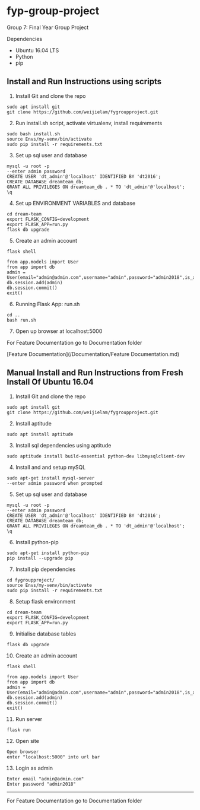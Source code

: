 # fyp-group-project
Group 7: Final Year Group Project

Dependencies
- Ubuntu 16.04 LTS
- Python
- pip

## Install and Run Instructions using scripts
1. Install Git and clone the repo
```
sudo apt install git
git clone https://github.com/weijielam/fygroupproject.git
```

2. Run install.sh script, activate virtualenv, install requirements

```
sudo bash install.sh
source Envs/my-venv/bin/activate
sudo pip install -r requirements.txt
``` 

3. Set up sql user and database
```
mysql -u root -p
--enter admin password
CREATE USER 'dt_admin'@'localhost' IDENTIFIED BY 'dt2016';
CREATE DATABASE dreamteam_db;
GRANT ALL PRIVILEGES ON dreamteam_db . * TO 'dt_admin'@'localhost';
\q
```

4. Set up ENVIRONMENT VARIABLES and database
```
cd dream-team
export FLASK_CONFIG=development
export FLASK_APP=run.py
flask db upgrade
```

5. Create an admin account 
```
flask shell
```

```
from app.models import User
from app import db
admin = User(email="admin@admin.com",username="admin",password="admin2018",is_admin=True)
db.session.add(admin)
db.session.commit()
exit()
```

6. Running Flask App: run.sh
```
cd ..
bash run.sh
```
7. Open up browser at localhost:5000

For Feature Documentation go to Documentation folder

[Feature Documentation](/Documentation/Feature Documentation.md)
## Manual Install and Run Instructions from Fresh Install Of Ubuntu 16.04
1. Install Git and clone the repo
```
sudo apt install git
git clone https://github.com/weijielam/fygroupproject.git
```

2. Install aptitude
```
sudo apt install aptitude
```

3. Install sql dependencies using aptitude
```
sudo aptitude install build-essential python-dev libmysqlclient-dev
```

4. Install and and setup mySQL
```
sudo apt-get install mysql-server
--enter admin password when prompted
```

5. Set up sql user and database
```
mysql -u root -p
--enter admin password
CREATE USER 'dt_admin'@'localhost' IDENTIFIED BY 'dt2016';
CREATE DATABASE dreamteam_db;
GRANT ALL PRIVILEGES ON dreamteam_db . * TO 'dt_admin'@'localhost';
\q
```

6. Install python-pip
```
sudo apt-get install python-pip
pip install --upgrade pip
```

7. Install pip dependencies
```
cd fygroupproject/
source Envs/my-venv/bin/activate
sudo pip install -r requirements.txt
```

8. Setup flask environment
```
cd dream-team
export FLASK_CONFIG=development
export FLASK_APP=run.py
```

9. Initialise database tables
```
flask db upgrade
```

10. Create an admin account 
```
flask shell
```

```
from app.models import User
from app import db
admin = User(email="admin@admin.com",username="admin",password="admin2018",is_admin=True)
db.session.add(admin)
db.session.commit()
exit()
```

11. Run server
```
flask run
```

12. Open site
```
Open browser
enter "localhost:5000" into url bar
```

13. Login as admin
```
Enter email "admin@admin.com"
Enter password "admin2018"
```

-------

For Feature Documentation go to Documentation folder
